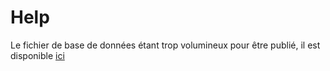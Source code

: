 # Help

Le fichier de base de données étant trop volumineux pour être publié, il est disponible [ici](http://www-lisic.univ-littoral.fr/~teytaud/files/Cours/Apprentissage/data/light-simpsons.tar.gz)
